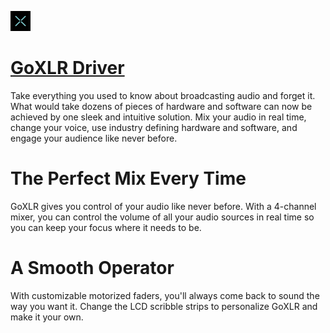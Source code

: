 ![goxlr-driver Logo](https://raw.githubusercontent.com/Zoullx/chocolatey-packages/master/icons/goxlr-driver.png "GoXLR Driver Logo")

# [GoXLR Driver](https://community.chocolatey.org/packages/goxlr-driver)

Take everything you used to know about broadcasting audio and forget it. What would take dozens of pieces of hardware and software can now be achieved by one sleek and intuitive solution. Mix your audio in real time, change your voice, use industry defining hardware and software, and engage your audience like never before.

# The Perfect Mix Every Time

GoXLR gives you control of your audio like never before. With a 4-channel mixer, you can control the volume of all your audio sources in real time so you can keep your focus where it needs to be.

# A Smooth Operator

With customizable motorized faders, you'll always come back to sound the way you want it. Change the LCD scribble strips to personalize GoXLR and make it your own.
